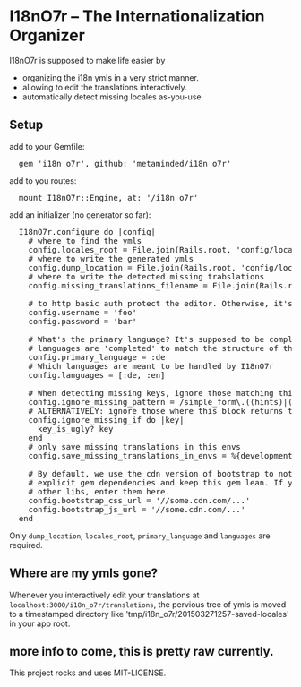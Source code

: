 # I18nO7r – The Internationalization Organizer

I18nO7r is supposed to make life easier by

* organizing the i18n ymls in a very strict manner.
* allowing to edit the translations interactively.
* automatically detect missing locales as-you-use.

## Setup

add to your Gemfile:

<pre>
  gem 'i18n_o7r', github: 'metaminded/i18n_o7r'
</pre>

add to you routes:

<pre>
  mount I18nO7r::Engine, at: '/i18n_o7r'
</pre>

add an initializer (no generator so far):

<pre>
  I18nO7r.configure do |config|
    # where to find the ymls
    config.locales_root = File.join(Rails.root, 'config/locales/whatever')
    # where to write the generated ymls
    config.dump_location = File.join(Rails.root, 'config/locales/whatever')
    # where to write the detected missing trabslations
    config.missing_translations_filename = File.join(Rails.root, 'config/locales/missing_translations.yml')

    # to http basic auth protect the editor. Otherwise, it's not available in production
    config.username = 'foo'
    config.password = 'bar'

    # What's the primary language? It's supposed to be complete, all other
    # languages are 'completed' to match the structure of this language
    config.primary_language = :de
    # Which languages are meant to be handled by I18nO7r
    config.languages = [:de, :en]

    # When detecting missing keys, ignore those matching this regexp
    config.ignore_missing_pattern = /simple_form\.((hints)|(placeholders)|(labels))/
    # ALTERNATIVELY: ignore those where this block returns true:
    config.ignore_missing_if do |key|
      key_is_ugly? key
    end
    # only save missing translations in this envs
    config.save_missing_translations_in_envs = %{development}

    # By default, we use the cdn version of bootstrap to not have
    # explicit gem dependencies and keep this gem lean. If you prefer to use
    # other libs, enter them here.
    config.bootstrap_css_url = '//some.cdn.com/...'
    config.bootstrap_js_url = '//some.cdn.com/...'
  end
</pre>

Only `dump_location`, `locales_root`, `primary_language` and `languages` are required.

## Where are my ymls gone?

Whenever you interactively edit your translations at `localhost:3000/i18n_o7r/translations`, the pervious tree of ymls is moved to a timestamped directory like 'tmp/i18n_o7r/201503271257-saved-locales' in your app root.

## more info to come, this is pretty raw currently.

This project rocks and uses MIT-LICENSE.
